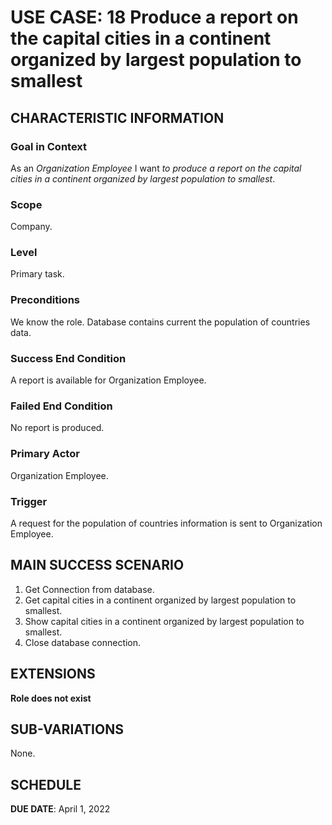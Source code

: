 # USE CASE: 18 Produce a report on the capital cities in a continent organized by largest population to smallest

## CHARACTERISTIC INFORMATION

### Goal in Context

As an *Organization Employee* I want *to produce a report on the capital cities in a continent organized by largest population to smallest*.

### Scope

Company.

### Level

Primary task.

### Preconditions

We know the role.  Database contains current the population of countries data.

### Success End Condition

A report is available for Organization Employee.

### Failed End Condition

No report is produced.

### Primary Actor

Organization Employee.

### Trigger

A request for the population of countries information is sent to Organization Employee.

## MAIN SUCCESS SCENARIO

1. Get Connection from database.
2. Get capital cities in a continent organized by largest population to smallest.
3. Show capital cities in a continent organized by largest population to smallest.
4. Close database connection.

## EXTENSIONS

**Role does not exist**

## SUB-VARIATIONS

None.

## SCHEDULE

**DUE DATE**: April 1, 2022
